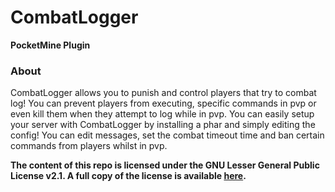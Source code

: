 CombatLogger
===================
__PocketMine Plugin__

### About

CombatLogger allows you to punish and control players that try to combat log! You can prevent players from executing,
specific commands in pvp or even kill them when they attempt to log while in pvp. You can easily setup your server with
CombatLogger by installing a phar and simply editing the config! You can edit messages, set the combat timeout time and
ban certain commands from players whilst in pvp.

__The content of this repo is licensed under the GNU Lesser General Public License v2.1. A full copy of the license is
available [here](LICENSE).__
